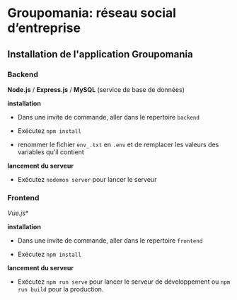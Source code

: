 # Groupomania: réseau social d’entreprise

## Installation de l'application Groupomania


### Backend

**Node.js** / **Express.js** / **MySQL** (service de base de données)

__installation__

-   Dans une invite de commande, aller dans le repertoire `backend`

-   Exécutez `npm install`

-   renommer le fichier `env_.txt` en `.env` et de remplacer les valeurs des variables qu'il contient   

__lancement du serveur__

-   Exécutez `nodemon server` pour lancer le serveur



### Frontend

*Vue.js**

__installation__

-    Dans une invite de commande, aller dans le repertoire `frontend`

-   Exécutez `npm install`

__lancement du serveur__

-   Exécutez `npm run serve` pour lancer le serveur de développement ou `npm run build` pour la production.

